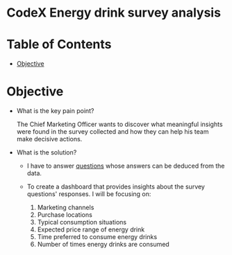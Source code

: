# CodeX Energy drink survey analysis

# Table of Contents

- [Objective](#objective)


# Objective

- What is the key pain point?

  The Chief Marketing Officer wants to discover what meaningful insights were found in the survey collected and how they can help his team make decisive actions.

- What is the solution?
  
  - I have to answer [questions](assets/docs/Primary_Secondary_Insights.pdf) whose answers can be deduced from the data.
  
  - To create a dashboard that provides insights about the survey questions' responses. I will be focusing on:
    1. Marketing channels
    2. Purchase locations
    3. Typical consumption situations
    4. Expected price range of energy drink
    5. Time preferred to consume energy drinks
    6. Number of times energy drinks are consumed



